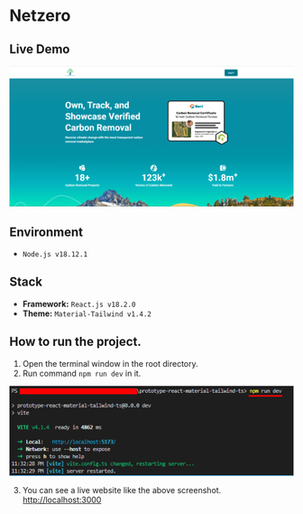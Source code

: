 # Netzero

## Live Demo

[![Live Demo](readme_images/guide-site.png)](https://netzerocarbontoken.com/)


## Environment

- `Node.js v18.12.1`

## Stack

- **Framework:** `React.js v18.2.0`
- **Theme:** `Material-Tailwind v1.4.2`

## How to run the project.

1. Open the terminal window in the root directory.
2. Run command `npm run dev` in it.

![guide-terminal](readme_images/guide-terminal.png)

3. You can see a live website like the above screenshot.
[http://localhost:3000](http://localhost:3000)
